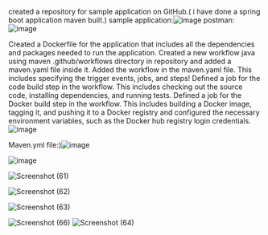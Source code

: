 created a repository for sample application on GitHub.( i have done a spring boot application maven built.)
sample application:![image](https://user-images.githubusercontent.com/126280146/232312493-2e3500e3-6af3-461a-b91e-7a1bcf779c61.png)
postman:![image](https://user-images.githubusercontent.com/126280146/232312467-f7e7c9cb-3153-43d0-bb43-b290282b7012.png)

Created a Dockerfile for the application that includes all the dependencies and packages needed to run the application.
Created a new workflow java using maven .github/workflows directory in repository and added a maven.yaml file inside it. Added the workflow in the maven.yaml file. This includes specifying the trigger events, jobs, and steps!
Defined a job for the code build step in the workflow. This includes checking out the source code, installing dependencies, and running tests.
Defined a job for the Docker build step in the workflow. This includes building a Docker image, tagging it, and pushing it to a Docker registry and configured the necessary environment variables, such as the Docker hub registry login credentials.![image](https://user-images.githubusercontent.com/126280146/232310692-1af8227f-d001-4ffe-82ab-35d4105f7cdb.png)

Maven.yml file:)![image](https://user-images.githubusercontent.com/126280146/232310126-83bad471-127a-4f2f-938c-14dfec13bbdc.png)


![image](https://user-images.githubusercontent.com/126280146/232312782-63163c1f-ace7-4aca-9943-f9fc8cf7a3f3.png)


![Screenshot (61)](https://user-images.githubusercontent.com/126280146/232310040-0f9e73c0-fa25-4350-982f-bc626541b736.png)

![Screenshot (62)](https://user-images.githubusercontent.com/126280146/232310034-3c1204d3-aa9e-4e0e-87ba-1f22f869853a.png)

![Screenshot (63)](https://user-images.githubusercontent.com/126280146/232310025-18d16149-0c5b-4d81-aa2a-90d1d3271aea.png)

![Screenshot (66)](https://user-images.githubusercontent.com/126280146/232309978-8c043746-90d8-46d9-b30d-406ea180a70c.png)
![Screenshot (64)](https://user-images.githubusercontent.com/126280146/232310010-5589d6f4-0e16-45dc-9526-14b10a91c82b.png)

